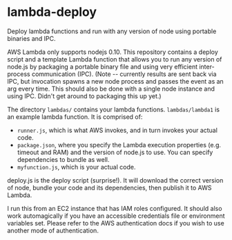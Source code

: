 # lambda-deploy
Deploy lambda functions and run with any version of node using portable binaries and IPC.

AWS Lambda only supports nodejs 0.10. This repository contains a deploy script and a template
Lambda function that allows you to run any version of node.js by packaging a portable binary
file and using very efficient inter-process communication (IPC). (Note -- currently results are sent back via IPC, but invocation spawns a new node process and passes the event as an arg every time. This should also be done with a single node instance and using IPC. Didn't get around to packaging this up yet.)

The directory `lambdas/` contains your lambda functions. `lambdas/lambda1` is an example lambda function. It is comprised of:

* `runner.js`, which is what AWS invokes, and in turn invokes your actual code.
* `package.json`, where you specify the Lambda execution properties (e.g. timeout and RAM) and the version of node.js to use. You can specify dependencies to bundle as well.
* `myfunction.js`, which is your actual code.

deploy.js is the deploy script (surprise!). It will download the correct version of node, bundle your code and its dependencies, then publish it to AWS Lambda.

I run this from an EC2 instance that has IAM roles configured. It should also work automagically if you have an accessible credentials file or environment variables set. Please refer to the AWS authentication docs if you wish to use another mode of authentication.
